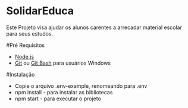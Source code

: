 # SolidarEduca

Este Projeto visa ajudar os alunos carentes a arrecadar material escolar para seus estudos.

#Pré Requisitos

* [Node.js](https://nodejs.org/en/download/)
* [Git](https://git-scm.com/downloads) ou [Git Bash](https://gitforwindows.org/) para usuários Windows

#Instalação
* Copie o arquivo .env-example, renomeando para .env
* npm install - para instalar as bibliotecas
* npm start - para executar o projeto
